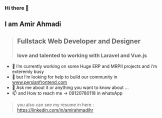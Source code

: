 ### Hi there 👋
## I am Amir Ahmadi

>## Fullstack Web Developer and Designer 
>### love and talented to working with Laravel and Vue.js

- 🔭 I’m currently working on some Huge ERP and MRPII projects and i'm exteremly busy
- 🤔 but I’m looking for help to build our community in www.persianfrontend.com
- 💬 Ask me about it or anything you want to know about ...
- 📫 and How to reach me -> 09120780118 in whatsApp

> you also can see my resume in here : 
> https://linkedin.com/in/amirahmadihr
<!--
**amirahmadihr/amirahmadihr** is a ✨ _special_ ✨ repository because its `README.md` (this file) appears on your GitHub profile.

Here are some ideas to get you started:

- 🔭 I’m currently working on ...
- 🌱 I’m currently learning ...
- 👯 I’m looking to collaborate on ...
- 🤔 I’m looking for help with ...
- 💬 Ask me about ...
- 📫 How to reach me: ...
- 😄 Pronouns: ...
- ⚡ Fun fact: ...
-->
